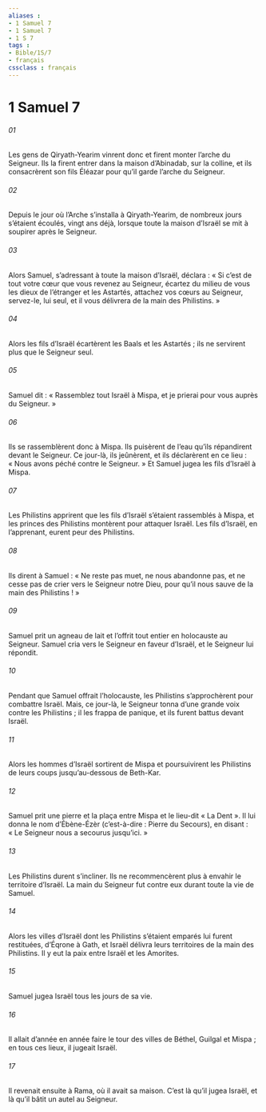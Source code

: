 ```yaml
---
aliases : 
- 1 Samuel 7
- 1 Samuel 7
- 1 S 7
tags : 
- Bible/1S/7
- français
cssclass : français
---
```


# 1 Samuel 7

###### 01
Les gens de Qiryath-Yearim vinrent donc et firent monter l’arche du Seigneur. Ils la firent entrer dans la maison d’Abinadab, sur la colline, et ils consacrèrent son fils Éléazar pour qu’il garde l’arche du Seigneur.
###### 02
Depuis le jour où l’Arche s’installa à Qiryath-Yearim, de nombreux jours s’étaient écoulés, vingt ans déjà, lorsque toute la maison d’Israël se mit à soupirer après le Seigneur.
###### 03
Alors Samuel, s’adressant à toute la maison d’Israël, déclara : « Si c’est de tout votre cœur que vous revenez au Seigneur, écartez du milieu de vous les dieux de l’étranger et les Astartés, attachez vos cœurs au Seigneur, servez-le, lui seul, et il vous délivrera de la main des Philistins. »
###### 04
Alors les fils d’Israël écartèrent les Baals et les Astartés ; ils ne servirent plus que le Seigneur seul.
###### 05
Samuel dit : « Rassemblez tout Israël à Mispa, et je prierai pour vous auprès du Seigneur. »
###### 06
Ils se rassemblèrent donc à Mispa. Ils puisèrent de l’eau qu’ils répandirent devant le Seigneur. Ce jour-là, ils jeûnèrent, et ils déclarèrent en ce lieu : « Nous avons péché contre le Seigneur. » Et Samuel jugea les fils d’Israël à Mispa.
###### 07
Les Philistins apprirent que les fils d’Israël s’étaient rassemblés à Mispa, et les princes des Philistins montèrent pour attaquer Israël. Les fils d’Israël, en l’apprenant, eurent peur des Philistins.
###### 08
Ils dirent à Samuel : « Ne reste pas muet, ne nous abandonne pas, et ne cesse pas de crier vers le Seigneur notre Dieu, pour qu’il nous sauve de la main des Philistins ! »
###### 09
Samuel prit un agneau de lait et l’offrit tout entier en holocauste au Seigneur. Samuel cria vers le Seigneur en faveur d’Israël, et le Seigneur lui répondit.
###### 10
Pendant que Samuel offrait l’holocauste, les Philistins s’approchèrent pour combattre Israël. Mais, ce jour-là, le Seigneur tonna d’une grande voix contre les Philistins ; il les frappa de panique, et ils furent battus devant Israël.
###### 11
Alors les hommes d’Israël sortirent de Mispa et poursuivirent les Philistins de leurs coups jusqu’au-dessous de Beth-Kar.
###### 12
Samuel prit une pierre et la plaça entre Mispa et le lieu-dit « La Dent ». Il lui donna le nom d’Ébène-Ézèr (c’est-à-dire : Pierre du Secours), en disant : « Le Seigneur nous a secourus jusqu’ici. »
###### 13
Les Philistins durent s’incliner. Ils ne recommencèrent plus à envahir le territoire d’Israël. La main du Seigneur fut contre eux durant toute la vie de Samuel.
###### 14
Alors les villes d’Israël dont les Philistins s’étaient emparés lui furent restituées, d’Éqrone à Gath, et Israël délivra leurs territoires de la main des Philistins. Il y eut la paix entre Israël et les Amorites.
###### 15
Samuel jugea Israël tous les jours de sa vie.
###### 16
Il allait d’année en année faire le tour des villes de Béthel, Guilgal et Mispa ; en tous ces lieux, il jugeait Israël.
###### 17
Il revenait ensuite à Rama, où il avait sa maison. C’est là qu’il jugea Israël, et là qu’il bâtit un autel au Seigneur.
